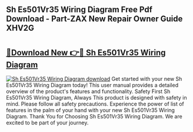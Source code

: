 ## Sh Es501Vr35 Wiring Diagram Free Pdf Download - Part-ZAX New Repair Owner Guide XHV2G

# <h2><a href="http://dfl4bx.blite.top/?on=Sh+Es501Vr35+Wiring+Diagram">🔗Download New 👉🔴 Sh Es501Vr35 Wiring Diagram</a></h2>

[![Sh Es501Vr35 Wiring Diagram download](https://i.imgur.com/lujVjoI.png)](http://dfl4bx.blite.top/?on=Sh+Es501Vr35+Wiring+Diagram)
Get started with your new Sh Es501Vr35 Wiring Diagram today! This user manual provides a detailed overview of the product's features and functionality. Safety First Sh Es501Vr35 Wiring Diagram, Always This product is designed with safety in mind. Please follow all safety precautions. Experience the power of list of features in the palm of your hand with your new Sh Es501Vr35 Wiring Diagram. Thank You for Choosing Sh Es501Vr35 Wiring Diagram. We are excited to be part of your journey.
